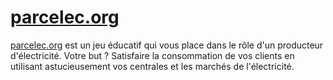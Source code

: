 # [parcelec.org](https://parcelec.org)

[parcelec.org](https://parcelec.org) est un jeu éducatif qui vous place dans le
rôle d'un producteur d'électricité. Votre but ? Satisfaire la consommation de
vos clients en utilisant astucieusement vos centrales et les marchés de
l'électricité.
